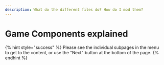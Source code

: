 ```yaml
---
description: What do the different files do? How do I mod them?
---
```


# Game Components explained



{% hint style="success" %}
Please see the individual subpages in the menu to get to the content, or use the "Next" button at the bottom of the page.
{% endhint %}
